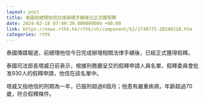 ```yaml
---
layout: post
title: 泰國前總理他信完成辦理手續後已正式獲假釋
date: 2024-02-18 07:49:39.000000000 +08:00
link: https://news.rthk.hk/rthk/ch/component/k2/1740775-20240218.htm
categories: rthk
---
```


泰國傳媒報道，前總理他信今日完成辦理相關法律手續後，已經正式獲得假釋。

泰國司法部長塔威日前表示，根據刑務廳呈交的假釋申請人員名單，假釋委員會批准930人的假釋申請，他信在該名單中。

塔威又指他信的刑期為一年，已服刑超過6個月；他患有嚴重疾病，年齡超過70歲，符合假釋條件。

